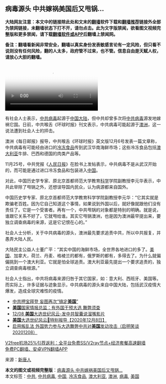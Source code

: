  <h2>病毒源头 中共嫁祸美国后又甩锅…</h2> <p class="notice"><b>大陆网友注意：本文中的链接除此处和文末的<a href="https://github.com/bannedbook/fanqiang" >翻墙</a>软件下载和<a href="https://github.com/killgcd/justmysocks/blob/master/README.md">翻墙推荐</a>链接外全部为禁网链接，未翻墙状态下打不开，请勿点击。此为文字版禁闻，欲看图文视频完整版和更多禁闻，请下载<a href="https://github.com/bannedbook/fanqiang">翻墙软件或APP</a>后翻墙上禁闻网。</p><p>备注：翻墙看新闻非常安全，翻墙以真实身份发表敏感言论有一定风险，但只看不说则没有任何风险，翻的人太多，政府管不过来，也不管。信息自由是天赋人权，请放心大胆的翻墙。</b></p>  <div class="entry"> <p><video id="player-6b7c1afa-2542-40bb-9e91-690022c78c51_html5_api" playsinline="playsinline" poster="https://i.ntdtv.com/assets/uploads/2020/12/83163c2fb5826cbfa6d974d74336befd-800x450.jpg" preload="metadata" src="blob:https://www.ntdtv.com/eb5d4120-0e19-43ab-af69-719f940233cf" tabindex="-1" webkit-playsinline>&nbsp;</video></p> <p>有社会人士表示，<a href="https://www.bannedbook.org/bnews/tag/%e4%b8%ad%e5%85%b1/" class="st_tag internal_tag" rel="tag" title="标签 中共 下的日志">中共</a><a href="https://www.bannedbook.org/bnews/tag/%e7%97%85%e6%af%92/" class="st_tag internal_tag" rel="tag" title="标签 病毒 下的日志">病毒</a>起源于<span class='wp_keywordlink_affiliate'><a href="https://www.bannedbook.org/" title="中国" target="_blank">中国</a></span><span class='wp_keywordlink_affiliate'><a href="https://www.bannedbook.org/" title="大陆" target="_blank">大陆</a></span>，但中共却曾多次将<a href="https://www.bannedbook.org/bnews/tag/%e4%b8%ad%e5%85%b1%e7%97%85%e6%af%92/" class="st_tag internal_tag" rel="tag" title="标签 中共病毒 下的日志">中共病毒</a>源发地嫁祸它国。日前，中共喉舌《环球时报》刊文表示，中共病毒可能起源于<a href="https://www.bannedbook.org/bnews/tag/%e6%be%b3%e6%b4%b2/" class="st_tag internal_tag" rel="tag" title="标签 澳洲 下的日志">澳洲</a>，这一说法遭到社会人士的抨击。</p> <p>澳洲《每日邮报》报导，中共喉舌《环球时报》英文版12月6号发表一篇文章称，中共病毒有可能经由进口的<a href="https://www.bannedbook.org/bnews/tag/%E5%86%B7%E5%86%BB%E9%A3%9F%E5%93%81/" class="st_tag internal_tag" rel="tag" title="标签 冷冻食品 下的日志">冷冻食品</a>传到武汉华南海鲜市场；这些冷冻食品包括<a href="https://www.bannedbook.org/bnews/tag/%e6%be%b3%e5%a4%a7%e5%88%a9%e4%ba%9a/" class="st_tag internal_tag" rel="tag" title="标签 澳大利亚 下的日志">澳大利亚</a>牛排、巴西和德国的肉类产品等。</p>  <p>11月25号，中共党报《<span class='wp_keywordlink'><a href="https://www.bannedbook.org/forum2/topic109.html" title="透视人民日报" target="_blank">人民日报</a></span>》在脸书上发帖表示，中共病毒不是从武汉开始的，而可能是通过进口冷冻食品和包装进入<a href="https://www.bannedbook.org/bnews/tag/%E4%B8%AD%E5%9B%BD/" class="st_tag internal_tag" rel="tag" title="标签 中国 下的日志">中国</a>。</p> <p>对此，中国历史学专家、原北京首都师范大学教育<span class='wp_keywordlink'><a href="https://www.bannedbook.org/forum11/topic309.html" title="禁片：“科学”的棍子" target="_blank">科学</a></span>学院副教授李元华表示，中共此举除了甩锅之外，还想误导国内民众，认为病源都来自国外。</p> <p>中国历史学专家、原北京首都师范大学教育科学学院副教授李元华：“它其实就是欺骗老百姓。因为它自己知道这个事情，如果说到外国以后，就好像就跟他们没有责任了。它是一个受害者。再有一个，中共甩锅的对象都是特别的明确。就是说，谁跟它关系不好了，它就甩给谁。其实它甩锅澳洲，也是因为澳洲最早提出来，要独立调查病毒的来源，这是它记恨在心的。”</p>  <p>社会人士分析，关于中共病毒的源头，澳洲最先要求追责中共，所以中共报复，并愚弄大陆人民。</p> <p>大陆民主公益人士董广平：“其实中国的海鲜市场，全世界各地进口的多了。<a href="https://www.bannedbook.org/bnews/tag/%e7%be%8e%e5%9b%bd/" class="st_tag internal_tag" rel="tag" title="标签 美国 下的日志">美国</a>、加拿大，荷兰、丹麦、格棱兰的都有，俄罗斯的都有，多得去了。为什么就偏偏挑到一个澳大利亚。它就是怕全球追责。澳大利亚最先提出一个要求追责的，独立调查病毒根源。”</p> <p>社会人士指出，中共将病毒来源归咎于其它国家，如：意大利、西班牙、美国等。而实际上，许多证据与迹象显示，中共病毒的源头来自中国大陆，包括武汉疫情大爆发，造成全球灾难性的疫情。</p>  <ul class='op-related-articles' title='相关阅读'> <li><a href='https://www.bannedbook.org/bnews/bannedvideo/20201208/1444163.html' target='_blank'>中共押宝拜登 妄图再次“搞定<b>美国</b>”</a></li> <li><a href='https://www.bannedbook.org/bnews/taiwannews/20201208/1444153.html' target='_blank'><b>美国</b>国家情报总监：有外国干预大选 舞弊须查</a></li> <li><a href='https://www.bannedbook.org/bnews/taiwannews/20201208/1444150.html' target='_blank'>12/08 <b>美国</b>大选世纪风云-发中共智囊说溜嘴影片</a></li> <li><a href='https://www.bannedbook.org/bnews/taiwannews/20201208/1444149.html' target='_blank'><b>美国</b>大选世纪风云🔹特别报导【2020年12月8日】</a></li> <li><a href='https://www.bannedbook.org/bnews/bannedvideo/20201208/1444146.html' target='_blank'>启用叛乱法 外国势力参与大选舞弊中共对<b>美国</b>发动攻击（启明笑谈20201208）</a></li> </ul> <p class="texttj"> <a href="https://github.com/bannedbook/fanqiang/wiki/V2ray%E6%9C%BA%E5%9C%BA" target="_blank">V2free机场25%引荐返利：全平台免费SS/V2ray节点+经济套餐高速翻墙</a><br/> <a href="https://github.com/bannedbook/fanqiang/wiki/%E7%A6%81%E9%97%BB%E7%BD%91%E5%AE%89%E5%8D%93%E7%BF%BB%E5%A2%99%E6%96%B0%E9%97%BBAPP" target="_blank">免费PC翻墙、安卓VPN翻墙APP</a></p><p> 来源：<span class='wp_keywordlink_affiliate'><a href="https://www.ntdtv.com/" title="新唐人">新唐人</a></span> </p><a name='sharetosocial'></a>       <div><b>本文的图文或视频完整版</b>：<a href='https://www.bannedbook.org/bnews/cbnews/20201208/1444184.html'>病毒源头 中共嫁祸美国后又甩锅…</a></div>  </div><!--END ENTRY--> <div class="postfooter"> <div>本文标签：<a href="https://www.bannedbook.org/bnews/tag/%e4%b8%ad%e5%85%b1/" rel="tag">中共</a>, <a href="https://www.bannedbook.org/bnews/tag/%e4%b8%ad%e5%85%b1%e7%97%85%e6%af%92/" rel="tag">中共病毒</a>, <a href="https://www.bannedbook.org/bnews/tag/%E4%B8%AD%E5%9B%BD/" rel="tag">中国</a>, <a href="https://www.bannedbook.org/bnews/tag/%E5%86%B7%E5%86%BB%E9%A3%9F%E5%93%81/" rel="tag">冷冻食品</a>, <a href="https://www.bannedbook.org/bnews/tag/%e6%be%b3%e5%a4%a7%e5%88%a9%e4%ba%9a/" rel="tag">澳大利亚</a>, <a href="https://www.bannedbook.org/bnews/tag/%e6%be%b3%e6%b4%b2/" rel="tag">澳洲</a>, <a href="https://www.bannedbook.org/bnews/tag/%e7%97%85%e6%af%92/" rel="tag">病毒</a>, <a href="https://www.bannedbook.org/bnews/tag/%e7%be%8e%e5%9b%bd/" rel="tag">美国</a></div>  </div><!--END POSTFOOTER--> 